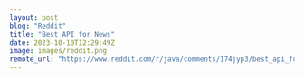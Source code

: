 ```yaml
---
layout: post
blog: "Reddit"
title: "Best API for News"
date: 2023-10-10T12:29:49Z
image: images/reddit.png
remote_url: "https://www.reddit.com/r/java/comments/174jyp3/best_api_for_news/"
---
```

